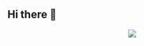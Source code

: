 ## Hi there 👋

<p align="center">
  <a href="https://x.com/vaioco">
    <img src="https://img.shields.io/twitter/follow/vaio_co&labelColor=black&color=7fff00">
  </a>
</p>
<!--
**vaioco/vaioco** is a ✨ _special_ ✨ repository because its `README.md` (this file) appears on your GitHub profile.

Here are some ideas to get you started:

- 🔭 I’m currently working on ...
- 🌱 I’m currently learning ...
- 👯 I’m looking to collaborate on ...
- 🤔 I’m looking for help with ...
- 💬 Ask me about ...
- 📫 How to reach me: ...
- 😄 Pronouns: ...
- ⚡ Fun fact: ...
-->
